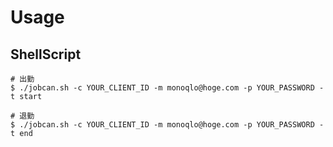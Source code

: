 # Usage

## ShellScript

```
# 出勤
$ ./jobcan.sh -c YOUR_CLIENT_ID -m monoqlo@hoge.com -p YOUR_PASSWORD -t start

# 退勤
$ ./jobcan.sh -c YOUR_CLIENT_ID -m monoqlo@hoge.com -p YOUR_PASSWORD -t end
```
